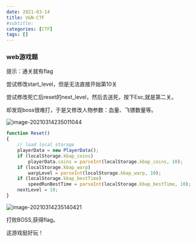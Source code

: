 ```yaml
---
date: 2021-03-14
title: V&N-CTF
#subtitle: 
categories: [CTF]
tags: []
---
```


### web游戏题

提示：通关就有flag

尝试修改start_level，但是无法直接开始第10关

尝试修改死亡后reset的next_level，然后去送死，按下Esc,就是第二关。

却发现boss很难打，于是又修改人物参数：血量、飞镖数量等。

![image-20210314235011044](https://i.loli.net/2021/03/14/8WzIQXblDZR3Nng.png)

```javascript
function Reset()
{
    // load local storage
    playerData = new PlayerData();
    if (localStorage.kbap_coins)
        playerData.coins = parseInt(localStorage.kbap_coins, 10);
    if (localStorage.kbap_warp)
        warpLevel = parseInt(localStorage.kbap_warp, 10);
    if (localStorage.kbap_bestTime)
        speedRunBestTime = parseInt(localStorage.kbap_bestTime, 10);
    nextLevel = 10;
}
```

![image-20210314235140421](https://i.loli.net/2021/03/14/fcKorsJpBRiPVH3.png)

打败BOSS,获得flag。

这游戏挺好玩！

